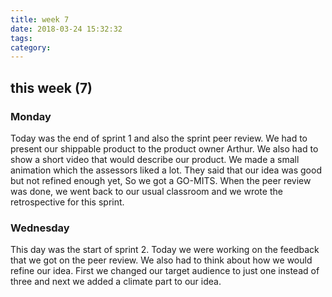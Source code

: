 ```yaml
---
title: week 7
date: 2018-03-24 15:32:32
tags:
category:
---
```

## this week (7)

### Monday 
Today was the end of sprint 1 and also the sprint peer review. We had to present our shippable product to the product owner Arthur. We also had to show a short video that would describe our product. We made a small animation which the assessors liked a lot. They said that our idea was good but not refined enough yet, So we got a GO-MITS. When the peer review was done, we went back to our usual classroom and we wrote the retrospective for this sprint.

### Wednesday
This day was the start of sprint 2. Today we were working on the feedback that we got on the peer review. We also had to think about how we would refine our idea. First we changed our target audience to just one instead of three and next we added a climate part to our idea.